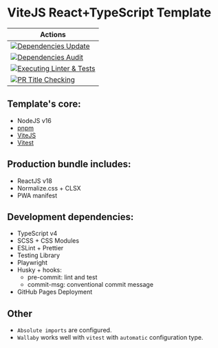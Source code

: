# ViteJS React+TypeScript Template

| Actions                                                                                                                                                                                                                                        |
|------------------------------------------------------------------------------------------------------------------------------------------------------------------------------------------------------------------------------------------------|
| [![Dependencies Update](https://github.com/cTux/vitejs-react-ts-template/actions/workflows/dependencies-update.yml/badge.svg)](https://github.com/cTux/vitejs-react-ts-template/actions/workflows/dependencies-update.yml)                     |
| [![Dependencies Audit](https://github.com/cTux/vitejs-react-ts-template/actions/workflows/dependencies-audit.yml/badge.svg)](https://github.com/cTux/vitejs-react-ts-template/actions/workflows/dependencies-audit.yml)                        |
| [![Executing Linter & Tests](https://github.com/cTux/vitejs-react-ts-template/actions/workflows/lint-and-test.yml/badge.svg)](https://github.com/cTux/vitejs-react-ts-template/actions/workflows/lint-and-test.yml)                            |
| [![PR Title Checking](https://github.com/cTux/vitejs-react-ts-template/actions/workflows/pr-title-validation.yml/badge.svg)](https://github.com/cTux/vitejs-react-ts-template/actions/workflows/pr-title-validation.yml) |

## Template's core:
* NodeJS v16
* [pnpm](https://pnpm.io/)
* [ViteJS](https://vitejs.dev/)
* [Vitest](https://vitest.dev/)

## Production bundle includes:

* ReactJS v18
* Normalize.css + CLSX
* PWA manifest

## Development dependencies:

* TypeScript v4
* SCSS + CSS Modules 
* ESLint + Prettier
* Testing Library
* Playwright
* Husky + hooks:
  * pre-commit: lint and test
  * commit-msg: conventional commit message
* GitHub Pages Deployment

## Other
* `Absolute imports` are configured.
* `Wallaby` works well with `vitest` with `automatic` configuration type.
